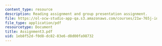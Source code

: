 ```yaml
---
content_type: resource
description: Reading assignment and group presentation assignment.
file: https://ol-ocw-studio-app-qa.s3.amazonaws.com/courses/21w-765j-interactive-and-non-linear-narrative-theory-and-practice-spring-2004/1eb8f52df0d8dc8283e6d8d00fa98732_Assignment3.pdf
file_type: application/pdf
resourcetype: Document
title: Assignment3.pdf
uid: 1eb8f52d-f0d8-dc82-83e6-d8d00fa98732
---
```

